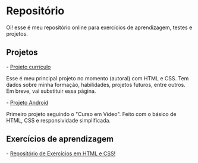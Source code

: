 <h1>Repositório</h1>

Oi! esse é meu repositório online para exercícios de aprendizagem, testes e projetos.

<h2>Projetos</h2>
- <a href="https://brunagafo.github.io/projeto-curriculo" alt="Link para Projeto currículo" target="_blank">Projeto currículo</a>
<p>Esse é meu principal projeto no momento (autoral) com HTML e CSS. Tem dados sobre minha formação, habilidades, projetos futuros, entre outros. Em breve, vai substituir essa página.</p>
- <a href="https://brunagafo.github.io/HTML-CSS/modulo2/desafios/d10/" alt="Link para Projeto Android" target="_blank">Projeto Android</a>
<p>Primeiro projeto seguindo o "Curso em Video". Feito com o básico de HTML, CSS e responsividade simplificada.

<h2>Exercícios de aprendizagem</h2>
- <a href="https://github.com/brunagafo/HTML-CSS" alt="Link para Repositório HTML-CSS" target="_blank">Repositório de Exercícios em HTML e CSS!</a> 

